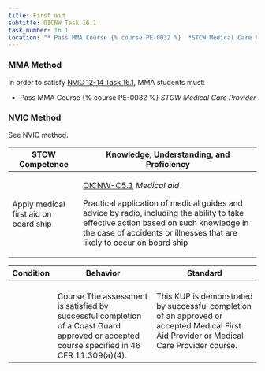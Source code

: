 ```yaml
---
title: First aid
subtitle: OICNW Task 16.1 
task_number: 16.1
location: "* Pass MMA Course {% course PE-0032 %}  *STCW Medical Care Provider*" 
---
```



### MMA Method

In order to satisfy  [NVIC 12-14  Task  16.1]({{site.baseurl}}/assets/images/nvic-12-14.pdf), MMA students must:

* Pass MMA Course {% course PE-0032 %}  *STCW Medical Care Provider*


### NVIC Method

<a onclick="togglevisibility('nvic_methods')" >See NVIC method.</a>

<div id='nvic_methods' class='hide'>

<table>
<thead>
<tr>
<th class='forty'> STCW Competence </th>
<th class='sixty'> Knowledge, Understanding, and Proficiency </th>
</tr>
</thead>




<tbody>
<tr><td markdown='1'>

Apply medical first aid on board ship

</td><td markdown='1'>

[OICNW-C5.1]({{site.baseurl}}/tables/21.html#OICNW-C5.1) *Medical aid*

Practical application of medical guides and advice by radio, including the ability to take effective action based on such knowledge in the case of accidents or illnesses that are likely to occur on board ship

</td></tr>


</tbody>
</table>


<table>
<thead>
<tr><th class='twenty'>  Condition </th><th class='twenty'> Behavior </th><th  class='sixty'>Standard </th></tr>
</thead>
<tbody >



<tr><td markdown='1'>


</td><td markdown='1'>


<br>

<div class="tooltip">Course
<span class="tooltiptext">
The assessment is satisfied by successful completion of a Coast Guard approved or accepted course specified in 46 CFR 11.309(a)(4).
</span>
</div>


</td><td markdown='1'>

This KUP is demonstrated by successful completion of an approved or accepted Medical First Aid Provider or Medical Care Provider course.

</td></tr>
</tbody>
</table>
</div>
